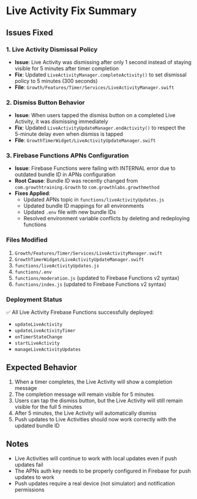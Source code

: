 # Live Activity Fix Summary

## Issues Fixed

### 1. Live Activity Dismissal Policy
- **Issue**: Live Activity was dismissing after only 1 second instead of staying visible for 5 minutes after timer completion
- **Fix**: Updated `LiveActivityManager.completeActivity()` to set dismissal policy to 5 minutes (300 seconds)
- **File**: `Growth/Features/Timer/Services/LiveActivityManager.swift`

### 2. Dismiss Button Behavior
- **Issue**: When users tapped the dismiss button on a completed Live Activity, it was dismissing immediately
- **Fix**: Updated `LiveActivityUpdateManager.endActivity()` to respect the 5-minute delay even when dismiss is tapped
- **File**: `GrowthTimerWidget/LiveActivityUpdateManager.swift`

### 3. Firebase Functions APNs Configuration
- **Issue**: Firebase Functions were failing with INTERNAL error due to outdated bundle ID in APNs configuration
- **Root Cause**: Bundle ID was recently changed from `com.growthtraining.Growth` to `com.growthlabs.growthmethod`
- **Fixes Applied**:
  - Updated APNs topic in `functions/liveActivityUpdates.js`
  - Updated bundle ID mappings for all environments
  - Updated `.env` file with new bundle IDs
  - Resolved environment variable conflicts by deleting and redeploying functions

### Files Modified
1. `Growth/Features/Timer/Services/LiveActivityManager.swift`
2. `GrowthTimerWidget/LiveActivityUpdateManager.swift`
3. `functions/liveActivityUpdates.js`
4. `functions/.env`
5. `functions/moderation.js` (updated to Firebase Functions v2 syntax)
6. `functions/index.js` (updated to Firebase Functions v2 syntax)

### Deployment Status
✅ All Live Activity Firebase Functions successfully deployed:
- `updateLiveActivity`
- `updateLiveActivityTimer`
- `onTimerStateChange`
- `startLiveActivity`
- `manageLiveActivityUpdates`

## Expected Behavior
1. When a timer completes, the Live Activity will show a completion message
2. The completion message will remain visible for 5 minutes
3. Users can tap the dismiss button, but the Live Activity will still remain visible for the full 5 minutes
4. After 5 minutes, the Live Activity will automatically dismiss
5. Push updates to Live Activities should now work correctly with the updated bundle ID

## Notes
- Live Activities will continue to work with local updates even if push updates fail
- The APNs auth key needs to be properly configured in Firebase for push updates to work
- Push updates require a real device (not simulator) and notification permissions
